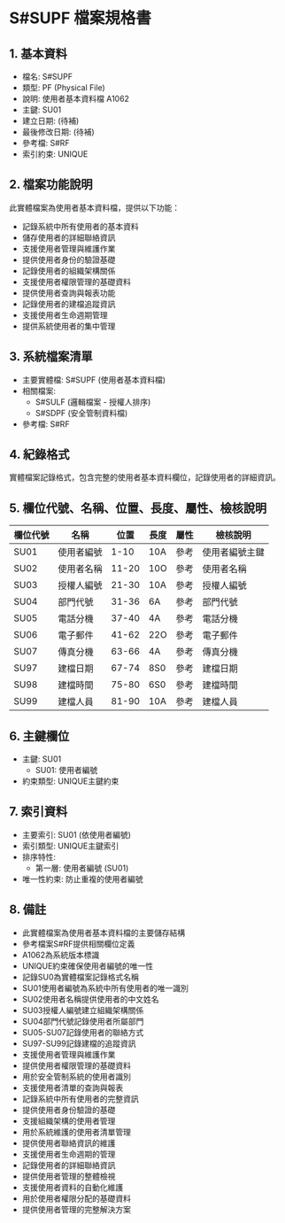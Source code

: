 # S#SUPF 檔案規格書

## 1. 基本資料
- 檔名: S#SUPF
- 類型: PF (Physical File)
- 說明: 使用者基本資料檔 A1062
- 主鍵: SU01
- 建立日期: (待補)
- 最後修改日期: (待補)
- 參考檔: S#RF
- 索引約束: UNIQUE

## 2. 檔案功能說明
此實體檔案為使用者基本資料檔，提供以下功能：
- 記錄系統中所有使用者的基本資料
- 儲存使用者的詳細聯絡資訊
- 支援使用者管理與維護作業
- 提供使用者身份的驗證基礎
- 記錄使用者的組織架構關係
- 支援使用者權限管理的基礎資料
- 提供使用者查詢與報表功能
- 記錄使用者的建檔追蹤資訊
- 支援使用者生命週期管理
- 提供系統使用者的集中管理

## 3. 系統檔案清單
- 主要實體檔: S#SUPF (使用者基本資料檔)
- 相關檔案: 
  - S#SULF (邏輯檔案 - 授權人排序)
  - S#SDPF (安全管制資料檔)
- 參考檔: S#RF

## 4. 紀錄格式
實體檔案記錄格式，包含完整的使用者基本資料欄位，記錄使用者的詳細資訊。

## 5. 欄位代號、名稱、位置、長度、屬性、檢核說明
| 欄位代號 | 名稱 | 位置 | 長度 | 屬性 | 檢核說明 |
|----------|------|------|------|------|----------|
| SU01 | 使用者編號 | 1-10 | 10A | 參考 | 使用者編號主鍵 |
| SU02 | 使用者名稱 | 11-20 | 10O | 參考 | 使用者名稱 |
| SU03 | 授權人編號 | 21-30 | 10A | 參考 | 授權人編號 |
| SU04 | 部門代號 | 31-36 | 6A | 參考 | 部門代號 |
| SU05 | 電話分機 | 37-40 | 4A | 參考 | 電話分機 |
| SU06 | 電子郵件 | 41-62 | 22O | 參考 | 電子郵件 |
| SU07 | 傳真分機 | 63-66 | 4A | 參考 | 傳真分機 |
| SU97 | 建檔日期 | 67-74 | 8S0 | 參考 | 建檔日期 |
| SU98 | 建檔時間 | 75-80 | 6S0 | 參考 | 建檔時間 |
| SU99 | 建檔人員 | 81-90 | 10A | 參考 | 建檔人員 |

## 6. 主鍵欄位
- 主鍵: SU01
  - SU01: 使用者編號
- 約束類型: UNIQUE主鍵約束

## 7. 索引資料
- 主要索引: SU01 (依使用者編號)
- 索引類型: UNIQUE主鍵索引
- 排序特性: 
  - 第一層: 使用者編號 (SU01)
- 唯一性約束: 防止重複的使用者編號

## 8. 備註
- 此實體檔案為使用者基本資料檔的主要儲存結構
- 參考檔案S#RF提供相關欄位定義
- A1062為系統版本標識
- UNIQUE約束確保使用者編號的唯一性
- 記錄SU0為實體檔案記錄格式名稱
- SU01使用者編號為系統中所有使用者的唯一識別
- SU02使用者名稱提供使用者的中文姓名
- SU03授權人編號建立組織架構關係
- SU04部門代號記錄使用者所屬部門
- SU05-SU07記錄使用者的聯絡方式
- SU97-SU99記錄建檔的追蹤資訊
- 支援使用者管理與維護作業
- 提供使用者權限管理的基礎資料
- 用於安全管制系統的使用者識別
- 支援使用者清單的查詢與報表
- 記錄系統中所有使用者的完整資訊
- 提供使用者身份驗證的基礎
- 支援組織架構的使用者管理
- 用於系統維護的使用者清單管理
- 提供使用者聯絡資訊的維護
- 支援使用者生命週期的管理
- 記錄使用者的詳細聯絡資訊
- 提供使用者管理的整體檢視
- 支援使用者資料的自動化維護
- 用於使用者權限分配的基礎資料
- 提供使用者管理的完整解決方案 